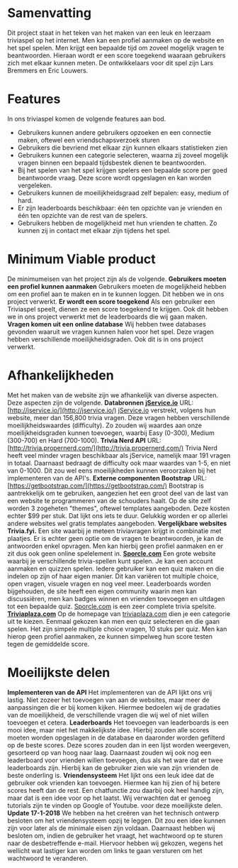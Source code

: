  #
# Samenvatting
Dit project staat in het teken van het maken van een leuk en leerzaam triviaspel op het internet. Men kan een profiel aanmaken op de website en het spel spelen. Men krijgt een bepaalde tijd om zoveel mogelijk vragen te beantwoorden. Hieraan wordt er een score toegekend waaraan gebruikers zich met elkaar kunnen meten. De ontwikkelaars voor dit spel zijn Lars Bremmers en Eric Louwers.
#
# Features
In ons triviaspel komen de volgende features aan bod.
- Gebruikers kunnen andere gebruikers opzoeken en een connectie maken, oftewel een vriendschapsverzoek sturen
- Gebruikers die bevriend met elkaar zijn kunnen elkaars statistieken zien
- Gebruikers kunnen een categorie selecteren, waarna zij zoveel mogelijk vragen binnen een bepaald tijdsbestek dienen te beantwoorden.
- Bij het spelen van het spel krijgen spelers een bepaalde score per goed beantwoorde vraag. Deze score wordt opgeslagen en kan worden vergeleken.
- Gebruikers kunnen de moeilijkheidsgraad zelf bepalen: easy, medium of hard.
- Er zijn leaderboards beschikbaar: één ten opzichte van je vrienden en één ten opzichte van de rest van de spelers.
- Gebruikers hebben de mogelijkheid met hun vrienden te chatten. Zo kunnen zij in contact met elkaar zijn tijdens het spel.
#
# Minimum Viable product
De minimumeisen van het project zijn als de volgende.
**Gebruikers moeten een profiel kunnen aanmaken**
Gebruikers moeten de mogelijkheid hebben om een profiel aan te maken en in te kunnen loggen. Dit hebben we in ons project verwerkt.
**Er wordt een score toegekend**
Als een gebruiker een Triviaspel speelt, dienen ze een score toegekend te krijgen. Ook dit hebben we in ons project verwerkt met de leaderboards die wij gaan maken.
**Vragen komen uit een online database**
Wij hebben twee databases gevonden waaruit we vragen kunnen halen voor het spel. Deze vragen hebben verschillende moeilijkheidsgraden. Ook dit is in ons project verwerkt.
#
# Afhankelijkheden
Met het maken van de website zijn we afhankelijk van diverse aspecten. Deze aspecten zijn de volgende.
**Databronnen**
[**jService.io**](http://jService.io)
URL: [http://jservice.io/](http://jservice.io/)
[jService.io](http://jService.io) verstrekt, volgens hun website, meer dan 156,800 trivia vragen. Deze vragen hebben verschillende moeilijkheidswaardes (difficulty). Zo zouden wij waardes aan onze moeilijkheidsgraden kunnen toevoegen, waarbij Easy (0-300), Medium (300-700) en Hard (700-1000).
**Trivia Nerd API**
URL: [http://trivia.propernerd.com/](http://trivia.propernerd.com/)
Trivia Nerd heeft veel minder vragen beschikbaar als jService, namelijk maar 191 vragen in totaal. Daarnaast bedraagt de difficulty ook maar waardes van 1-5, en niet van 0-1000. Dit zou wel eens moeilijkheden kunnen veroorzaken bij het implementeren van de API&#39;s.
**Externe componenten**
**Bootstrap**
URL: [https://getbootstrap.com/](https://getbootstrap.com/)
Bootstrap is aantrekkelijk om te gebruiken, aangezien het een groot deel van de last van een website te programmeren van de schouders haalt. Op de site zelf worden 3 zogeheten &quot;themes&quot;, oftewel templates aangeboden. Deze kosten echter $99 per stuk. Dat lijkt ons iets te duur. Gelukkig worden er op allerlei andere websites wel gratis templates aangeboden.
**Vergelijkbare websites**
**Trivia.fyi.**
Een site waarbij je meteen triviavragen krijgt in combinatie met plaatjes. Er is echter geen optie om de vragen te beantwoorden, je kan de antwoorden enkel opvragen. Men kan hierbij geen profiel aanmaken en er zit dus ook geen online spelelement in.
[**Sporcle.com**](http://Sporcle.com)
Een grote website waarbij je verschillende trivia-spellen kunt spelen. Je kan een account aanmaken en quizzen spelen. Iedere gebruiker kan een quiz maken en die indelen op zijn of haar eigen manier. Dit kan variëren tot multiple choice, open vragen, visuele vragen en nog veel meer. Leaderboards worden bijgehouden, de site heeft een eigen community waarin men kan discussiëren, men kan badges winnen en vrienden toevoegen en uitdagen tot een bepaalde quiz. [Sporcle.com](http://Sporcle.com) is een zeer complete trivia spelsite.
[**Triviaplaza.com**](http://Triviaplaza.com)
Op de homepage van [triviaplaza.com](http://triviaplaza.com) dien je een categorie uit te kiezen. Eenmaal gekozen kan men een quiz selecteren en die gaan spelen. Het zijn simpele multiple choice vragen, 10 stuks per quiz. Men kan hierop geen profiel aanmaken, ze kunnen simpelweg hun score testen tegen de gemiddelde score.
#
# Moeilijkste delen
**Implementeren van de API**
Het implementeren van de API lijkt ons vrij lastig. Niet zozeer het toevoegen van aan de websites, maar meer de aanpassingen die er bij komen kijken. Hiermee bedoelen wij de gradaties van de moeilijkheid, de verschillende vragen die wij wel of niet willen toevoegen et cetera.
**Leaderboards**
Het toevoegen van leaderboards is een mooi idee, maar niet het makkelijkste idee. Hierbij zouden alle scores moeten worden opgeslagen in de database en daaronder worden gefilterd op de beste scores. Deze scores zouden dan in een lijst worden weergeven, gesorteerd op van hoog naar laag. Daarnaast zouden wij ook nog een leaderboard voor vrienden willen toevoegen, dus als het ware dat er twee leaderboards zijn. Hierbij kan de gebruiker zien wie van zijn vrienden de beste onderling is.
**Vriendensysteem**
Het lijkt ons een leuk idee dat de gebruiker ook vrienden kan toevoegen. Hiermee kan hij zien of hij betere scores heeft dan de rest. Een chatfunctie zou daarbij ook heel handig zijn, maar dat is een idee voor op het laatst.
Wij verwachten dat er genoeg tutorials zijn te vinden op Google of Youtube. voor deze moeilijkste delen.
**Update 17-1-2018**
We hebben na het creëren van het technisch ontwerp besloten om het vriendensysteem opzij te leggen. Dit zou een idee kunnen zijn voor later als de minimale eisen zijn voldaan. 
Daarnaast hebben wij besloten om, indien de gebruiker het vraagt, het wachtwoord op te sturen naar de desbetreffende e-mail. Hiervoor hebben wij gekozen, wegens het wellicht wat lastiger kan worden om links te gaan versturen om het wachtwoord te veranderen. 
